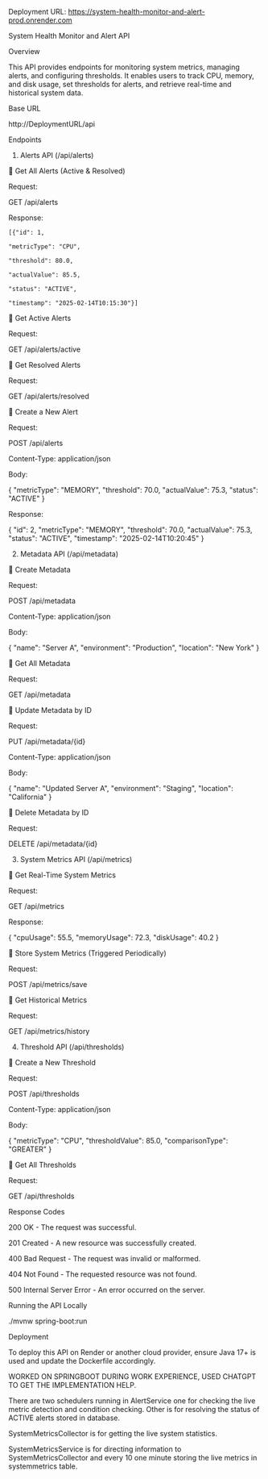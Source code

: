 Deployment URL: https://system-health-monitor-and-alert-prod.onrender.com

System Health Monitor and Alert API

Overview

This API provides endpoints for monitoring system metrics, managing alerts, and configuring thresholds. It enables users to track CPU, memory, and disk usage, set thresholds for alerts, and retrieve real-time and historical system data.

Base URL

http://DeploymentURL/api

Endpoints

1. Alerts API (/api/alerts)

🔹 Get All Alerts (Active & Resolved)

Request:

GET /api/alerts

Response:

  
  
    [{"id": 1,
    
    "metricType": "CPU",
    
    "threshold": 80.0,
    
    "actualValue": 85.5,
    
    "status": "ACTIVE",
    
    "timestamp": "2025-02-14T10:15:30"}]
  

🔹 Get Active Alerts

Request:

GET /api/alerts/active

🔹 Get Resolved Alerts

Request:

GET /api/alerts/resolved

🔹 Create a New Alert

Request:

POST /api/alerts

Content-Type: application/json

Body:

{
  "metricType": "MEMORY",
  "threshold": 70.0,
  "actualValue": 75.3,
  "status": "ACTIVE"
}

Response:

{
  "id": 2,
  "metricType": "MEMORY",
  "threshold": 70.0,
  "actualValue": 75.3,
  "status": "ACTIVE",
  "timestamp": "2025-02-14T10:20:45"
}

2. Metadata API (/api/metadata)

🔹 Create Metadata

Request:

POST /api/metadata

Content-Type: application/json

Body:

{
  "name": "Server A",
  "environment": "Production",
  "location": "New York"
}

🔹 Get All Metadata

Request:

GET /api/metadata

🔹 Update Metadata by ID

Request:

PUT /api/metadata/{id}

Content-Type: application/json

Body:

{
  "name": "Updated Server A",
  "environment": "Staging",
  "location": "California"
}

🔹 Delete Metadata by ID

Request:

DELETE /api/metadata/{id}

3. System Metrics API (/api/metrics)

🔹 Get Real-Time System Metrics

Request:

GET /api/metrics

Response:

{
  "cpuUsage": 55.5,
  "memoryUsage": 72.3,
  "diskUsage": 40.2
}

🔹 Store System Metrics (Triggered Periodically)

Request:

POST /api/metrics/save

🔹 Get Historical Metrics

Request:

GET /api/metrics/history

4. Threshold API (/api/thresholds)

🔹 Create a New Threshold

Request:

POST /api/thresholds

Content-Type: application/json

Body:

{
  "metricType": "CPU",
  "thresholdValue": 85.0,
  "comparisonType": "GREATER"
}

🔹 Get All Thresholds

Request:

GET /api/thresholds

Response Codes

200 OK - The request was successful.

201 Created - A new resource was successfully created.

400 Bad Request - The request was invalid or malformed.

404 Not Found - The requested resource was not found.

500 Internal Server Error - An error occurred on the server.

Running the API Locally

./mvnw spring-boot:run

Deployment

To deploy this API on Render or another cloud provider, ensure Java 17+ is used and update the Dockerfile accordingly.


WORKED ON SPRINGBOOT DURING WORK EXPERIENCE, USED CHATGPT TO GET THE IMPLEMENTATION HELP.


There are two schedulers running in AlertService one for checking the live metric detection and condition checking. Other is for resolving the status of ACTIVE alerts stored in database. 

SystemMetricsCollector is for getting the live system statistics.

SystemMetricsService is for directing information to SystemMetricsCollector and every 10 one minute storing the live metrics in systemmetrics table.
